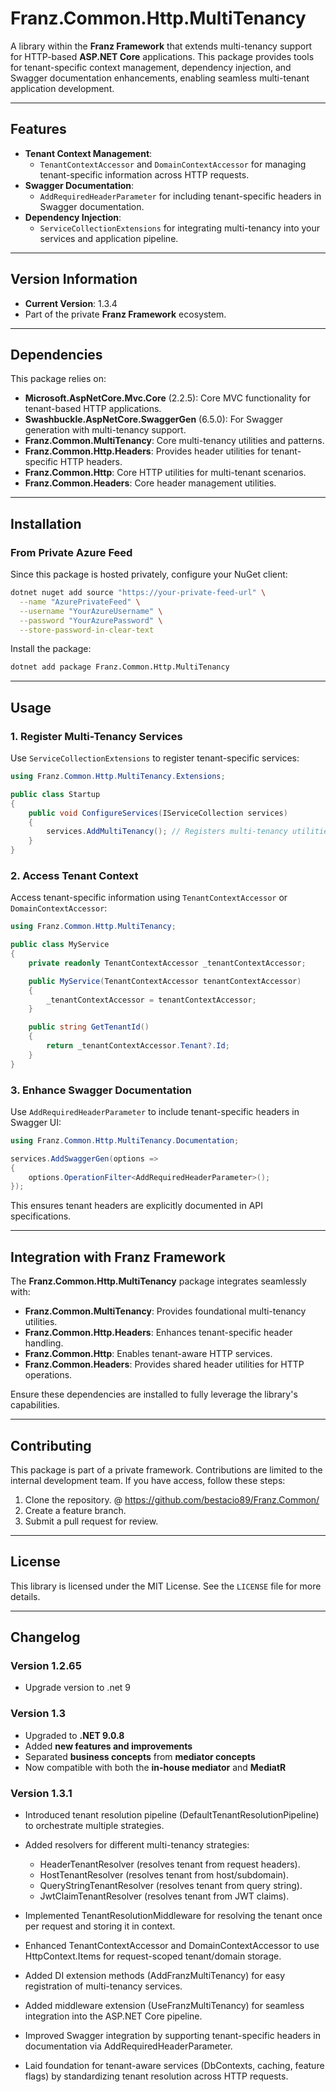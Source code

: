 ﻿# **Franz.Common.Http.MultiTenancy**

A library within the **Franz Framework** that extends multi-tenancy support for HTTP-based **ASP.NET Core** applications. This package provides tools for tenant-specific context management, dependency injection, and Swagger documentation enhancements, enabling seamless multi-tenant application development.

---

## **Features**

- **Tenant Context Management**:
  - `TenantContextAccessor` and `DomainContextAccessor` for managing tenant-specific information across HTTP requests.
- **Swagger Documentation**:
  - `AddRequiredHeaderParameter` for including tenant-specific headers in Swagger documentation.
- **Dependency Injection**:
  - `ServiceCollectionExtensions` for integrating multi-tenancy into your services and application pipeline.

---

## **Version Information**

- **Current Version**: 1.3.4
- Part of the private **Franz Framework** ecosystem.

---

## **Dependencies**

This package relies on:
- **Microsoft.AspNetCore.Mvc.Core** (2.2.5): Core MVC functionality for tenant-based HTTP applications.
- **Swashbuckle.AspNetCore.SwaggerGen** (6.5.0): For Swagger generation with multi-tenancy support.
- **Franz.Common.MultiTenancy**: Core multi-tenancy utilities and patterns.
- **Franz.Common.Http.Headers**: Provides header utilities for tenant-specific HTTP headers.
- **Franz.Common.Http**: Core HTTP utilities for multi-tenant scenarios.
- **Franz.Common.Headers**: Core header management utilities.

---

## **Installation**

### **From Private Azure Feed**
Since this package is hosted privately, configure your NuGet client:

```bash
dotnet nuget add source "https://your-private-feed-url" \
  --name "AzurePrivateFeed" \
  --username "YourAzureUsername" \
  --password "YourAzurePassword" \
  --store-password-in-clear-text
```

Install the package:

```bash
dotnet add package Franz.Common.Http.MultiTenancy  
```

---

## **Usage**

### **1. Register Multi-Tenancy Services**

Use `ServiceCollectionExtensions` to register tenant-specific services:

```csharp
using Franz.Common.Http.MultiTenancy.Extensions;

public class Startup
{
    public void ConfigureServices(IServiceCollection services)
    {
        services.AddMultiTenancy(); // Registers multi-tenancy utilities and services
    }
}
```

### **2. Access Tenant Context**

Access tenant-specific information using `TenantContextAccessor` or `DomainContextAccessor`:

```csharp
using Franz.Common.Http.MultiTenancy;

public class MyService
{
    private readonly TenantContextAccessor _tenantContextAccessor;

    public MyService(TenantContextAccessor tenantContextAccessor)
    {
        _tenantContextAccessor = tenantContextAccessor;
    }

    public string GetTenantId()
    {
        return _tenantContextAccessor.Tenant?.Id;
    }
}
```

### **3. Enhance Swagger Documentation**

Use `AddRequiredHeaderParameter` to include tenant-specific headers in Swagger UI:

```csharp
using Franz.Common.Http.MultiTenancy.Documentation;

services.AddSwaggerGen(options =>
{
    options.OperationFilter<AddRequiredHeaderParameter>();
});
```

This ensures tenant headers are explicitly documented in API specifications.

---

## **Integration with Franz Framework**

The **Franz.Common.Http.MultiTenancy** package integrates seamlessly with:
- **Franz.Common.MultiTenancy**: Provides foundational multi-tenancy utilities.
- **Franz.Common.Http.Headers**: Enhances tenant-specific header handling.
- **Franz.Common.Http**: Enables tenant-aware HTTP services.
- **Franz.Common.Headers**: Provides shared header utilities for HTTP operations.

Ensure these dependencies are installed to fully leverage the library's capabilities.

---

## **Contributing**

This package is part of a private framework. Contributions are limited to the internal development team. If you have access, follow these steps:
1. Clone the repository. @ https://github.com/bestacio89/Franz.Common/
2. Create a feature branch.
3. Submit a pull request for review.

---

## **License**

This library is licensed under the MIT License. See the `LICENSE` file for more details.

---

## **Changelog**

### Version 1.2.65
- Upgrade version to .net 9

### Version 1.3
- Upgraded to **.NET 9.0.8**
- Added **new features and improvements**
- Separated **business concepts** from **mediator concepts**
- Now compatible with both the **in-house mediator** and **MediatR**

### Version 1.3.1

- Introduced tenant resolution pipeline (DefaultTenantResolutionPipeline) to orchestrate multiple strategies.
- Added resolvers for different multi-tenancy strategies:
  - HeaderTenantResolver (resolves tenant from request headers).
  - HostTenantResolver (resolves tenant from host/subdomain).
  - QueryStringTenantResolver (resolves tenant from query string).
  - JwtClaimTenantResolver (resolves tenant from JWT claims).

- Implemented TenantResolutionMiddleware for resolving the tenant once per request and storing it in context.
- Enhanced TenantContextAccessor and DomainContextAccessor to use HttpContext.Items for request-scoped tenant/domain storage.
- Added DI extension methods (AddFranzMultiTenancy) for easy registration of multi-tenancy services.
- Added middleware extension (UseFranzMultiTenancy) for seamless integration into the ASP.NET Core pipeline.
- Improved Swagger integration by supporting tenant-specific headers in documentation via AddRequiredHeaderParameter.
- Laid foundation for tenant-aware services (DbContexts, caching, feature flags) by standardizing tenant resolution across HTTP requests.